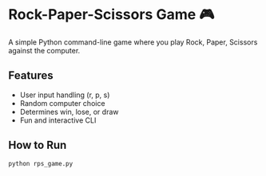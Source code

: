 # Rock-Paper-Scissors Game 🎮

A simple Python command-line game where you play Rock, Paper, Scissors against the computer.

## Features
- User input handling (r, p, s)
- Random computer choice
- Determines win, lose, or draw
- Fun and interactive CLI

## How to Run
```bash
python rps_game.py
